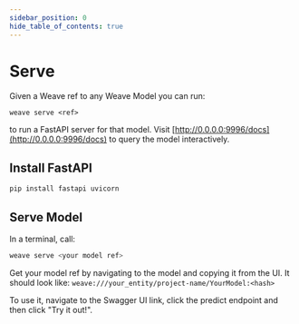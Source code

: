 ```yaml
---
sidebar_position: 0
hide_table_of_contents: true
---
```


# Serve

Given a Weave ref to any Weave Model you can run:

```
weave serve <ref>
```

to run a FastAPI server for that model. Visit [http://0.0.0.0:9996/docs](http://0.0.0.0:9996/docs) to query the model interactively.

## Install FastAPI

```bash
pip install fastapi uvicorn
```

## Serve Model

In a terminal, call:

```bash
weave serve <your model ref>
```

Get your model ref by navigating to the model and copying it from the UI. It should look like:
`weave:///your_entity/project-name/YourModel:<hash>`

To use it, navigate to the Swagger UI link, click the predict endpoint and then click "Try it out!".
